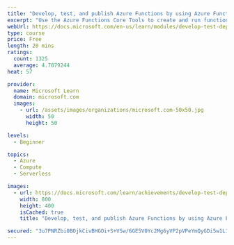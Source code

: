 ```yaml
---
title: "Develop, test, and publish Azure Functions by using Azure Functions Core Tools"
excerpt: "Use the Azure Functions Core Tools to create and run functions on a development computer and publish them to Azure."
webUrl: https://docs.microsoft.com/en-us/learn/modules/develop-test-deploy-azure-functions-with-core-tools/
type: course
price: Free
length: 20 mins
ratings:
  count: 1325
  average: 4.7079244
heat: 57

provider:
  name: Microsoft Learn
  domain: microsoft.com
  images:
    - url: /assets/images/organizations/microsoft.com-50x50.jpg
      width: 50
      height: 50

levels:
  - Beginner

topics:
  - Azure
  - Compute
  - Serverless

images:
  - url: https://docs.microsoft.com/learn/achievements/develop-test-deploy-azure-functions-core-tools-social.png
    width: 800
    height: 400
    isCached: true
    title: "Develop, test, and publish Azure Functions by using Azure Functions Core Tools"

secured: "3u7PNRZbi0BOjkCivBHGOi+S+VSw/6GE5V0Yc2Mg6yVP2pVPeYmQyGDi5w1L1DG7u0fS05ydV5vQ45Zxn5MIDe+i6MUt2WsxF4xx/8iF1UlaQ21f6T69UD+EPXM2EA7wBvisereCoIDKlgdBjcrk79rt1948r7mai0CuGOWY2AjivdLg3aC84DWTWPANYStZZN+mZZ6ybwNzlp1ZgdhQt+6S9ks1cvMY5PG/S+I/LjNDzO3K4yLYhkJBo4lXoQ/0KyMXJH+KPmqpR16I1AsKLYJ7PVrBoLY9r0AcmoeOfrDn+dJajZYrwbkAoO/yjTgEaHT08Eocfq/WSKcD2Cseem96hbtP/7/cp93qNf0ClEOB4vaMAUWFlW03AnCAuBfoJI4M9L6GtHoWkJmvlmAnAQ==;+6Ft3XNyLbucMflcOfiVhw=="
---
```


